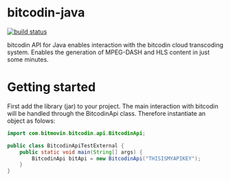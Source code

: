 # bitcodin-java
[![build status](https://travis-ci.org/bitmovin/bitcodin-java.svg)](https://travis-ci.org/bitmovin/bitcodin-java)

bitcodin API for Java enables interaction with the bitcodin cloud transcoding system. Enables the generation of MPEG-DASH and HLS content in just some minutes.

# Getting started

First add the library (jar) to your project. The main interaction with bitcodin will be handled through the BitcodinApi class. Therefore instantiate an object as folows:
```java
import com.bitmovin.bitcodin.api.BitcodinApi;

public class BitcodinApiTestExternal {
    public static void main(String[] args) {
        BitcodinApi bitApi = new BitcodinApi("THISISMYAPIKEY");
    }
}
```


